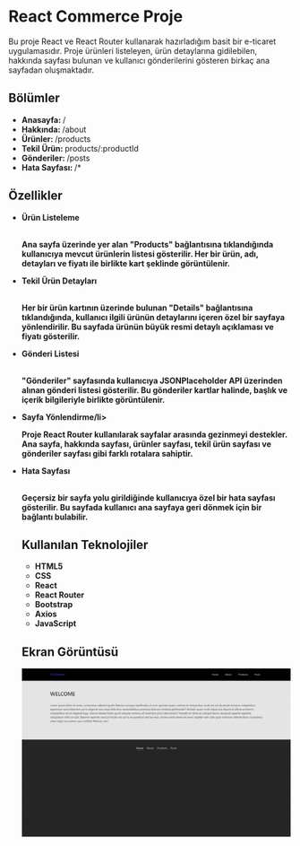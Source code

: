 <h1> React Commerce Proje</h1>

Bu proje  React ve React Router kullanarak hazırladığım basit bir e-ticaret uygulamasıdır. Proje ürünleri listeleyen, ürün detaylarına gidilebilen, hakkında sayfası bulunan ve kullanıcı gönderilerini gösteren birkaç ana sayfadan oluşmaktadır.

<h2> Bölümler </h2>

<ul>
<li><b>Anasayfa: </b> /</li>
<li><b>Hakkında: </b> /about</li>
<li><b>Ürünler: </b> /products</li>
<li><b>Tekil Ürün: </b> products/:productId</li>
<li><b>Gönderiler: </b> /posts</li>
<li><b>Hata Sayfası: </b> /*</li>
</ul>

<h2> Özellikler</h2>
<ul>
<li><b>Ürün Listeleme<b></li> <br>
<p>Ana sayfa üzerinde yer alan "Products" bağlantısına tıklandığında kullanıcıya mevcut ürünlerin listesi gösterilir. Her bir ürün, adı, detayları ve fiyatı ile birlikte kart şeklinde görüntülenir.<p>
<li><b>Tekil Ürün Detayları<b></li><br>
<p>Her bir ürün kartının üzerinde bulunan "Details" bağlantısına tıklandığında, kullanıcı ilgili ürünün detaylarını içeren özel bir sayfaya yönlendirilir. Bu sayfada ürünün büyük resmi detaylı açıklaması ve fiyatı gösterilir.<p>
<li><b>Gönderi Listesi<b></li><br>
<p>"Gönderiler" sayfasında kullanıcıya JSONPlaceholder API üzerinden alınan gönderi listesi gösterilir. Bu gönderiler kartlar halinde, başlık ve içerik bilgileriyle birlikte görüntülenir.<p>
<li><b>Sayfa Yönlendirme<b>/li><br>
<p>Proje React Router kullanılarak sayfalar arasında gezinmeyi destekler. Ana sayfa, hakkında sayfası, ürünler sayfası, tekil ürün sayfası ve gönderiler sayfası gibi farklı rotalara sahiptir.<p>
<li><b>Hata Sayfası<b></li><br>
<p>Geçersiz bir sayfa yolu girildiğinde kullanıcıya özel bir hata sayfası gösterilir. Bu sayfada kullanıcı ana sayfaya geri dönmek için bir bağlantı bulabilir.<p>

<h2> Kullanılan Teknolojiler </h2>
<ul>
<li>HTML5</li>
<li>CSS</li>
<li>React</li>
<li>React Router</li>
<li>Bootstrap</li>
<li>Axios</li>
<li>JavaScript</li>

</ul>

<h2>Ekran Görüntüsü</h2>

![](./src/commerceeG.gif)


<b></b>